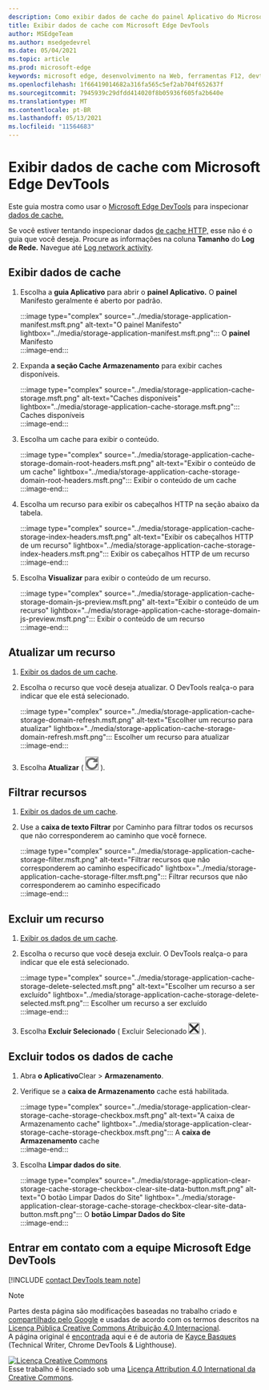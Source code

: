 ```yaml
---
description: Como exibir dados de cache do painel Aplicativo do Microsoft Edge DevTools.
title: Exibir dados de cache com Microsoft Edge DevTools
author: MSEdgeTeam
ms.author: msedgedevrel
ms.date: 05/04/2021
ms.topic: article
ms.prod: microsoft-edge
keywords: microsoft edge, desenvolvimento na Web, ferramentas F12, devtools
ms.openlocfilehash: 1f66419014682a316fa565c5ef2ab704f652637f
ms.sourcegitcommit: 7945939c29dfdd414020f8b05936f605fa2b640e
ms.translationtype: MT
ms.contentlocale: pt-BR
ms.lasthandoff: 05/13/2021
ms.locfileid: "11564683"
---
```

<!-- Copyright Kayce Basques 

   Licensed under the Apache License, Version 2.0 (the "License");
   you may not use this file except in compliance with the License.
   You may obtain a copy of the License at

       https://www.apache.org/licenses/LICENSE-2.0

   Unless required by applicable law or agreed to in writing, software
   distributed under the License is distributed on an "AS IS" BASIS,
   WITHOUT WARRANTIES OR CONDITIONS OF ANY KIND, either express or implied.
   See the License for the specific language governing permissions and
   limitations under the License.  -->
# <a name="view-cache-data-with-microsoft-edge-devtools"></a>Exibir dados de cache com Microsoft Edge DevTools  

Este guia mostra como usar o [Microsoft Edge DevTools][MicrosoftEdgeDevTools] para inspecionar [dados de cache.][MDNCache]  

Se você estiver tentando inspecionar dados [de cache HTTP,][MDNHTTPCaching] esse não é o guia que você deseja.  Procure as informações na coluna **Tamanho** do **Log de Rede.**  Navegue até [Log network activity][DevtoolsNetworkLogActivity].  

## <a name="view-cache-data"></a>Exibir dados de cache  

1.  Escolha a **guia Aplicativo** para abrir o **painel Aplicativo.**  O **painel** Manifesto geralmente é aberto por padrão.  
    
    :::image type="complex" source="../media/storage-application-manifest.msft.png" alt-text="O painel Manifesto" lightbox="../media/storage-application-manifest.msft.png":::
       O **painel** Manifesto  
    :::image-end:::  
    
1.  Expanda **a seção Cache Armazenamento** para exibir caches disponíveis.  
    
    :::image type="complex" source="../media/storage-application-cache-storage.msft.png" alt-text="Caches disponíveis" lightbox="../media/storage-application-cache-storage.msft.png":::
       Caches disponíveis  
    :::image-end:::  
    
1.  Escolha um cache para exibir o conteúdo.  
    
    :::image type="complex" source="../media/storage-application-cache-storage-domain-root-headers.msft.png" alt-text="Exibir o conteúdo de um cache" lightbox="../media/storage-application-cache-storage-domain-root-headers.msft.png":::
       Exibir o conteúdo de um cache  
    :::image-end:::  
    
1.  Escolha um recurso para exibir os cabeçalhos HTTP na seção abaixo da tabela.  
    
    :::image type="complex" source="../media/storage-application-cache-storage-index-headers.msft.png" alt-text="Exibir os cabeçalhos HTTP de um recurso" lightbox="../media/storage-application-cache-storage-index-headers.msft.png":::
       Exibir os cabeçalhos HTTP de um recurso  
    :::image-end:::  
    
1.  Escolha **Visualizar** para exibir o conteúdo de um recurso.  
    
    :::image type="complex" source="../media/storage-application-cache-storage-domain-js-preview.msft.png" alt-text="Exibir o conteúdo de um recurso" lightbox="../media/storage-application-cache-storage-domain-js-preview.msft.png":::
       Exibir o conteúdo de um recurso  
    :::image-end:::  
    
## <a name="refresh-a-resource"></a>Atualizar um recurso  

1.  [Exibir os dados de um cache](#view-cache-data).  
1.  Escolha o recurso que você deseja atualizar.  O DevTools realça-o para indicar que ele está selecionado.  
    
    :::image type="complex" source="../media/storage-application-cache-storage-domain-refresh.msft.png" alt-text="Escolher um recurso para atualizar" lightbox="../media/storage-application-cache-storage-domain-refresh.msft.png":::
       Escolher um recurso para atualizar  
    :::image-end:::  
    
1.  Escolha **Atualizar** \( ![ Atualizar ](../media/refresh-icon.msft.png) \).  
    
## <a name="filter-resources"></a>Filtrar recursos  

1.  [Exibir os dados de um cache](#view-cache-data).  
1.  Use a **caixa de texto Filtrar** por Caminho para filtrar todos os recursos que não corresponderem ao caminho que você fornece.  
    
    :::image type="complex" source="../media/storage-application-cache-storage-filter.msft.png" alt-text="Filtrar recursos que não corresponderem ao caminho especificado" lightbox="../media/storage-application-cache-storage-filter.msft.png":::
       Filtrar recursos que não corresponderem ao caminho especificado  
    :::image-end:::  
    
## <a name="delete-a-resource"></a>Excluir um recurso  

1.  [Exibir os dados de um cache](#view-cache-data).  
1.  Escolha o recurso que você deseja excluir.  O DevTools realça-o para indicar que ele está selecionado.  
    
    :::image type="complex" source="../media/storage-application-cache-storage-delete-selected.msft.png" alt-text="Escolher um recurso a ser excluído" lightbox="../media/storage-application-cache-storage-delete-selected.msft.png":::
       Escolher um recurso a ser excluído  
    :::image-end:::  
    
1.  Escolha **Excluir Selecionado** \( Excluir Selecionado ![ ](../media/delete-icon.msft.png) \).  
    
## <a name="delete-all-cache-data"></a>Excluir todos os dados de cache  

1.  Abra **o Aplicativo**Clear  >  **Armazenamento**.  
1.  Verifique se a **caixa de Armazenamento** cache está habilitada.  
    
    :::image type="complex" source="../media/storage-application-clear-storage-cache-storage-checkbox.msft.png" alt-text="A caixa de Armazenamento cache" lightbox="../media/storage-application-clear-storage-cache-storage-checkbox.msft.png":::
       A **caixa de Armazenamento** cache  
    :::image-end:::  
    
1.  Escolha **Limpar dados do site**.  
    
    :::image type="complex" source="../media/storage-application-clear-storage-cache-storage-checkbox-clear-site-data-button.msft.png" alt-text="O botão Limpar Dados do Site" lightbox="../media/storage-application-clear-storage-cache-storage-checkbox-clear-site-data-button.msft.png":::
       O **botão Limpar Dados do Site**  
    :::image-end:::  
    
## <a name="getting-in-touch-with-the-microsoft-edge-devtools-team"></a>Entrar em contato com a equipe Microsoft Edge DevTools  

[!INCLUDE [contact DevTools team note](../includes/contact-devtools-team-note.md)]  

<!-- links -->  

[MicrosoftEdgeDevTools]: ../../devtools-guide-chromium/index.md "Microsoft Edge (Chromium) Ferramentas de desenvolvedor | Microsoft Docs"  
[DevtoolsNetworkLogActivity]: ../network/index.md#log-network-activity  "Log network activity | Microsoft Docs"  

[MDNCache]: https://developer.mozilla.org/docs/Web/API/Cache "Cache | MDN"  
[MDNHTTPCaching]: https://developer.mozilla.org/docs/Web/HTTP/Caching "Armazenamento em cache HTTP | MDN"  

> [!NOTE]
> Partes desta página são modificações baseadas no trabalho criado e [compartilhado pelo Google][GoogleSitePolicies] e usadas de acordo com os termos descritos na [Licença Pública Creative Commons Atribuição 4.0 Internacional][CCA4IL].  
> A página original é [encontrada](https://developers.google.com/web/tools/chrome-devtools/storage/cache) aqui e é de autoria de [Kayce Basques][KayceBasques] \(Technical Writer, Chrome DevTools \& Lighthouse\).  

[![Licença Creative Commons][CCby4Image]][CCA4IL]  
Esse trabalho é licenciado sob uma [Licença Attribution 4.0 International da Creative Commons][CCA4IL].  

[CCA4IL]: https://creativecommons.org/licenses/by/4.0  
[CCby4Image]: https://i.creativecommons.org/l/by/4.0/88x31.png  
[GoogleSitePolicies]: https://developers.google.com/terms/site-policies  
[KayceBasques]: https://developers.google.com/web/resources/contributors#kayce-basques  
